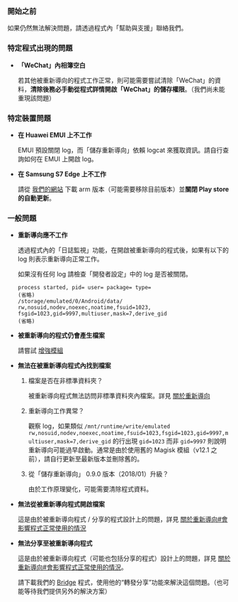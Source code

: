 ### 開始之前

如果仍然無法解決問題，請透過程式內「幫助與支援」聯絡我們。

### 特定程式出現的問題

* **「WeChat」內相簿空白**
  
  若其他被重新導向的程式工作正常，則可能需要嘗試清除「WeChat」的資料，**清除後務必手動從程式詳情開啟「WeChat」的儲存權限**。（我們尚未能重現該問題）

### 特定裝置問題

* **在 Huawei EMUI 上不工作**

  EMUI 預設關閉 log，而「儲存重新導向」依賴 logcat 來獲取資訊。請自行查詢如何在 EMUI 上開啟 log。

* **在 Samsung S7 Edge 上不工作**

  請從 [我們的網站](https://rikka.app/storage_redirect/) 下載 arm 版本（可能需要移除目前版本）並**關閉 Play store 的自動更新**。

### 一般問題

* **重新導向應不工作**

  透過程式內的「日誌監視」功能，在開啟被重新導向的程式後，如果有以下的 log 則表示重新導向正常工作。

  如果沒有任何 log 請檢查「開發者設定」中的 log 是否被關閉。

  ```
  process started, pid= user= package= type=
  (省略)
  /storage/emulated/0/Android/data/ rw,nosuid,nodev,noexec,noatime,fsuid=1023,  fsgid=1023,gid=9997,multiuser,mask=7,derive_gid
  (省略)
  ```

* **被重新導向的程式仍會產生檔案**

  請嘗試 [增強模組](https://rikka.app/storage_redirect/docs/zh-TW/?doc=%E5%A2%9E%E5%BC%B7%E6%A8%A1%E7%B5%84)

* **無法在被重新導向程式內找到檔案**

  1. 檔案是否在非標準資料夾？

     被重新導向程式無法訪問非標準資料夾內檔案。詳見 [關於重新導向](https://rikka.app/storage_redirect/docs/zh-TW/?doc=%E9%97%9C%E6%96%BC%E9%87%8D%E6%96%B0%E5%B0%8E%E5%90%91)

  2. 重新導向工作異常？

     觀察 log，如果類似 `/mnt/runtime/write/emulated rw,nosuid,nodev,noexec,noatime,fsuid=1023,fsgid=1023,gid=9997,multiuser,mask=7,derive_gid` 的行出現 `gid=1023` 而非 `gid=9997` 則說明重新導向可能過早啟動。通常是由於使用舊的 Magisk 模組（v12.1 之前），請自行更新至最新版本並刪除舊的。

  3. 從「儲存重新導向」 0.9.0 版本（2018/01）升級？

     由於工作原理變化，可能需要清除程式資料。

* **無法從被重新導向程式開啟檔案**

  這是由於被重新導向程式 / 分享的程式設計上的問題，詳見 [關於重新導向#會影響程式正常使用的情況](https://rikka.app/storage_redirect/docs/zh-TW/?doc=%E9%97%9C%E6%96%BC%E9%87%8D%E6%96%B0%E5%B0%8E%E5%90%91)

* **無法分享至被重新導向程式**

  這是由於被重新導向程式（可能也包括分享的程式）設計上的問題，詳見 [關於重新導向#會影響程式正常使用的情況](https://rikka.app/storage_redirect/docs/zh-TW/?doc=%E9%97%9C%E6%96%BC%E9%87%8D%E6%96%B0%E5%B0%8E%E5%90%91)。

  請下載我們的 [Bridge](https://play.google.com/store/apps/details?id=moe.shizuku.bridge) 程式，使用他的“轉發分享”功能來解決這個問題。（也可能等待我們提供另外的解決方案）
